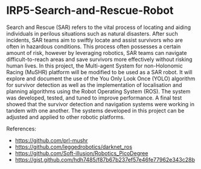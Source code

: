 # IRP5-Search-and-Rescue-Robot

Search and Rescue (SAR) refers to the vital process of locating and aiding individuals in perilous situations such as natural disasters. After such incidents, SAR teams aim to swiftly locate and assist survivors who are often in hazardous conditions. This process often possesses a certain amount of risk, however by leveraging robotics, SAR teams can navigate difficult-to-reach areas and save survivors more effectively without risking human lives.
In this project, the Multi-agent System for non-Holonomic Racing (MuSHR) platform will be modified to be used as a SAR robot. It will explore and document the use of the You Only Look Once (YOLO) algorithm for survivor detection as well as the implementation of localisation and planning algorithms using the Robot Operating System (ROS). The system was developed, tested, and tuned to improve performance. A final test showed that the survivor detection and navigation systems were working in tandem with one another. The systems developed in this project can be adjusted and applied to other robotic platforms.

References:
- https://github.com/prl-mushr
- https://github.com/leggedrobotics/darknet_ros
- https://github.com/Soft-illusion/Robotics_PicoDegree
- https://gist.github.com/hdh7485/f87b67b237ef57e46fe77962e343c28b
